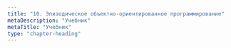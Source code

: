 ```yaml
---
title: "10. Эпизодическое объектно-ориентированное программирование"
metaDescription: "Учебник"
metaTitle: "Учебник"
type: "chapter-heading"
---
```

